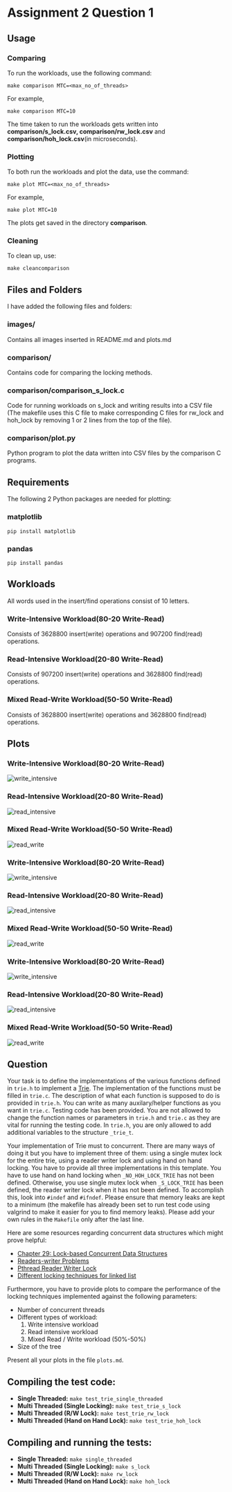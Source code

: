 # Assignment 2 Question 1

## Usage  

### Comparing  

To run the workloads, use the following command:  

`make comparison MTC=<max_no_of_threads>`  

For example,  

`make comparison MTC=10`   

The time taken to run the workloads gets written into **comparison/s_lock.csv, comparison/rw_lock.csv** and **comparison/hoh_lock.csv**(in microseconds). 

### Plotting

To both run the workloads and plot the data, use the command:   

`make plot MTC=<max_no_of_threads>`  

For example,  

`make plot MTC=10`   

The plots get saved in the directory **comparison**.  

### Cleaning  

To clean up, use:  

`make cleancomparison`   

## Files and Folders  

I have added the following files and folders:  

### images/  
Contains all images inserted in README.md and plots.md   

### comparison/  
Contains code for comparing the locking methods.  

### comparison/comparison_s_lock.c  
Code for running workloads on s_lock and writing results into a CSV file (The makefile uses this C file to make corresponding C files for rw_lock and hoh_lock by removing 1 or 2 lines from the top of the file). 

### comparison/plot.py  
Python program to plot the data written into CSV files by the comparison C programs.   

## Requirements  

The following 2 Python packages are needed for plotting:  

### matplotlib   

`pip install matplotlib`   

### pandas   

`pip install pandas`   


## Workloads   

All words used in the insert/find operations consist of 10 letters.

### Write-Intensive Workload(80-20 Write-Read)  

Consists of 3628800 insert(write) operations and 907200 find(read) operations.  

### Read-Intensive Workload(20-80 Write-Read) 

Consists of 907200 insert(write) operations and 3628800 find(read) operations.  

### Mixed Read-Write Workload(50-50 Write-Read) 

Consists of 3628800 insert(write) operations and 3628800 find(read) operations.  

## Plots   

### Write-Intensive Workload(80-20 Write-Read)   
![write_intensive](images/write_intensive_5.png)  

### Read-Intensive Workload(20-80 Write-Read) 
![read_intensive](images/read_intensive_5.png)  

### Mixed Read-Write Workload(50-50 Write-Read) 
![read_write](images/read_write_5.png)  

### Write-Intensive Workload(80-20 Write-Read)   
![write_intensive](images/write_intensive_10.png)  

### Read-Intensive Workload(20-80 Write-Read) 
![read_intensive](images/read_intensive_10.png)  

### Mixed Read-Write Workload(50-50 Write-Read) 
![read_write](images/read_write_10.png)  

### Write-Intensive Workload(80-20 Write-Read) 
![write_intensive](images/write_intensive_50.png)  

### Read-Intensive Workload(20-80 Write-Read) 
![read_intensive](images/read_intensive_50.png)  

### Mixed Read-Write Workload(50-50 Write-Read) 
![read_write](images/read_write_50.png)  

## Question  

Your task is to define the implementations of the various functions defined in `trie.h` to implement a [Trie](https://en.wikipedia.org/wiki/Trie). The implementation of the functions must be filled in `trie.c`. The description of what each function is supposed to do is provided in `trie.h`. You can write as many auxilary/helper functions as you want in `trie.c`. Testing code has been provided. You are not allowed to change the function names or parameters in `trie.h` and `trie.c` as they are vital for running the testing code. In `trie.h`, you are only allowed to add additional variables to the structure `_trie_t`.

Your implementation of Trie must to concurrent. There are many ways of doing it but you have to implement three of them: using a single mutex lock for the entire trie, using a reader writer lock and using hand on hand locking. You have to provide all three implementations in this template. You have to use hand on hand locking when `_NO_HOH_LOCK_TRIE` has not been defined. Otherwise, you use single mutex lock when `_S_LOCK_TRIE` has been defined, the reader writer lock when it has not been defined. To accomplish this, look into `#indef` and `#ifndef`. Please ensure that memory leaks are kept to a minimum (the makefile has already been set to run test code using valgrind to make it easier for you to find memory leaks). Please add your own rules in the `Makefile` only after the last line. 

Here are some resources regarding concurrent data structures which might prove helpful:
- [Chapter 29: Lock-based Concurrent Data Structures](http://pages.cs.wisc.edu/~remzi/OSTEP/threads-locks-usage.pdf)
- [Readers-writer Problems](https://en.wikipedia.org/wiki/Readers%E2%80%93writers_problem)
- [Pthread Reader Writer Lock](https://pubs.opengroup.org/onlinepubs/009695399/functions/pthread_rwlock_tryrdlock.html)
- [Different locking techniques for linked list](http://www.cs.technion.ac.il/~erez/courses/seminar/talks/05.pdf)

Furthermore, you have to provide plots to compare the performance of the locking techniques implemented against the following parameters:
- Number of concurrent threads
- Different types of workload:
  1. Write intensive workload
  2. Read intensive workload
  3. Mixed Read / Write workload (50%-50%)
- Size of the tree

Present all your plots in the file `plots.md`.

## Compiling the test code:
- **Single Threaded:** `make test_trie_single_threaded`
- **Multi Threaded (Single Locking):** `make test_trie_s_lock` 
- **Multi Threaded (R/W Lock):** `make test_trie_rw_lock`
- **Multi Threaded (Hand on Hand Lock):** `make test_trie_hoh_lock`

## Compiling and running the tests:
- **Single Threaded:** `make single_threaded`
- **Multi Threaded (Single Locking):** `make s_lock` 
- **Multi Threaded (R/W Lock):** `make rw_lock`
- **Multi Threaded (Hand on Hand Lock):** `make hoh_lock`
